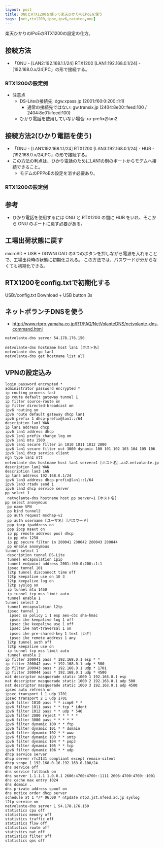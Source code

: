 ```yaml
---
layout: post
title: ONUとRTX1200を使って楽天ひかりのIPoEを使う
tags: [net,rtx1200,ipoe,ipv6,rakuten,onu]
---
```


楽天ひかりのIPoEのRTX1200の設定の仕方。

## 接続方法

- 「ONU - [LAN2:192.168.1.1/24] RTX1200 [LAN1:192.168.0.1/24] - [192.168.0.x/24]PC」の形で接続する。

### RTX1200の設定例

<script src="https://gist.github.com/yui0/a8da4ce8e7eb89cb2e428a917858a3c6.js"></script>

- 注意点
  - DS-Liteの接続先: dgw.xpass.jp (2001:f60:0:200::1:1)
    - 通常の接続先ではない: gw.transix.jp (2404:8e00::feed:100 / 2404:8e01::feed:100)
  - ひかり電話を使用していない場合: ra-prefix@lan2

## 接続方法2(ひかり電話を使う)

- 「ONU - [LAN1:192.168.1.1/24] RTX1200 [LAN3:192.168.0.1/24] - HUB - [192.168.0.x/24]PC」の形で接続する。
- この方法の利点は、ひかり電話のためにLAN1の別のポートからモデムへ接続できること。
  - モデムのPPPoEの設定を消す必要あり。

### RTX1200の設定例

<script src="https://gist.github.com/yui0/db6633b2d96e192919e0414dcc678dea.js"></script>

## 参考

- ひかり電話を使用するには ONU と RTX1200 の間に HUB をいれ、そこから ONU のポートに戻す必要がある。

## 工場出荷状態に戻す

microSD + USB + DOWNLOAD の3つのボタンを押しながら電源を入れることで、工場出荷時の状態に初期化される。
この方法では、パスワードが分からなくても初期化できる。

## RTX1200をconfig.txtで初期化する

USB:/config.txt
Download + USB button 3s

## ネットボランチDNSを使う

* http://www.rtpro.yamaha.co.jp/RT/FAQ/NetVolanteDNS/netvolante-dns-command.html

```
netvolante-dns server 54.178.176.150

netvolante-dns hostname host lan1 [ホスト名]
netvolante-dns go lan1
netvolante-dns get hostname list all
```

## VPNの設定込み

```
login password encrypted *
administrator password encrypted *
ip routing process fast
ip route default gateway tunnel 1
ip filter source-route on
ip filter directed-broadcast on
ipv6 routing on
ipv6 route default gateway dhcp lan1
ipv6 prefix 1 dhcp-prefix@lan1::/64
description lan1 WAN
ip lan1 address dhcp
ipv6 lan1 address dhcp
ipv6 lan1 prefix change log on
ipv6 lan1 mtu 1500
ipv6 lan1 secure filter in 1010 1011 1012 2000
ipv6 lan1 secure filter out 3000 dynamic 100 101 102 103 104 105 106
ipv6 lan1 dhcp service client
ngn type lan1 ntt
netvolante-dns hostname host lan1 server=1 [ホスト名].aa2.netvolante.jp
description lan2 WAN
description lan3 LAN
ip lan3 address 192.168.0.1/24
ipv6 lan3 address dhcp-prefix@lan1::1/64
ipv6 lan3 rtadv send 1
ipv6 lan3 dhcp service server
pp select 1
 netvolante-dns hostname host pp server=1 [ホスト名]
pp select anonymous
 pp name VPN
 pp bind tunnel2
 pp auth request mschap-v2
 pp auth username [ユーザ名] [パスワード]
 ppp ipcp ipaddress on
 ppp ipcp msext on
 ip pp remote address pool dhcp
 ip pp mtu 1258
 ip pp secure filter in 200041 200042 200043 200044
 pp enable anonymous
tunnel select 1
 description tunnel DS-Lite
 tunnel encapsulation ipip
 tunnel endpoint address 2001:f60:0:200::1:1
 ipsec tunnel 101
 l2tp tunnel disconnect time off
 l2tp keepalive use on 10 3
 l2tp keepalive log on
 l2tp syslog on
 ip tunnel mtu 1460
 ip tunnel tcp mss limit auto
 tunnel enable 1
tunnel select 2
 tunnel encapsulation l2tp
 ipsec tunnel 1
  ipsec sa policy 1 1 esp aes-cbc sha-hmac
  ipsec ike keepalive log 1 off
  ipsec ike keepalive use 1 off
  ipsec ike nat-traversal 1 on
  ipsec ike pre-shared-key 1 text [カギ]
  ipsec ike remote address 1 any
 l2tp tunnel auth off 
 l2tp keepalive use on
 ip tunnel tcp mss limit auto
 tunnel enable 2
ip filter 200041 pass * 192.168.0.1 esp * *
ip filter 200042 pass * 192.168.0.1 udp * 500
ip filter 200043 pass * 192.168.0.1 udp * 1701
ip filter 200044 pass * 192.168.0.1 udp * 4500
nat descriptor masquerade static 1000 1 192.168.0.1 esp
nat descriptor masquerade static 1000 2 192.168.0.1 udp 500
nat descriptor masquerade static 1000 3 192.168.0.1 udp 4500
ipsec auto refresh on
ipsec transport 1 1 udp 1701
ipsec transport 2 1 udp 1701
ipv6 filter 1010 pass * * icmp6 * *
ipv6 filter 1011 pass * * tcp * ident
ipv6 filter 1012 pass * * udp * 546
ipv6 filter 2000 reject * * * * *
ipv6 filter 3000 pass * * * * *
ipv6 filter dynamic 100 * * ftp
ipv6 filter dynamic 101 * * domain
ipv6 filter dynamic 102 * * www
ipv6 filter dynamic 103 * * smtp
ipv6 filter dynamic 104 * * pop3
ipv6 filter dynamic 105 * * tcp
ipv6 filter dynamic 106 * * udp
dhcp service server
dhcp server rfc2131 compliant except remain-silent
dhcp scope 1 192.168.0.10-192.168.0.100/24
dns service off
dns service fallback on
dns server 1.1.1.1 1.0.0.1 2606:4700:4700::1111 2606:4700:4700::1001
dns cache max entry 1024
dns domain .
dns private address spoof on
dns notice order dhcp server
schedule at 1 */* 06:00 * ntpdate ntp3.jst.mfeed.ad.jp syslog
l2tp service on
netvolante-dns server 1 54.178.176.150
statistics cpu off
statistics memory off
statistics traffic off
statistics flow off
statistics route off
statistics nat off
statistics filter off
statistics qos off
```
